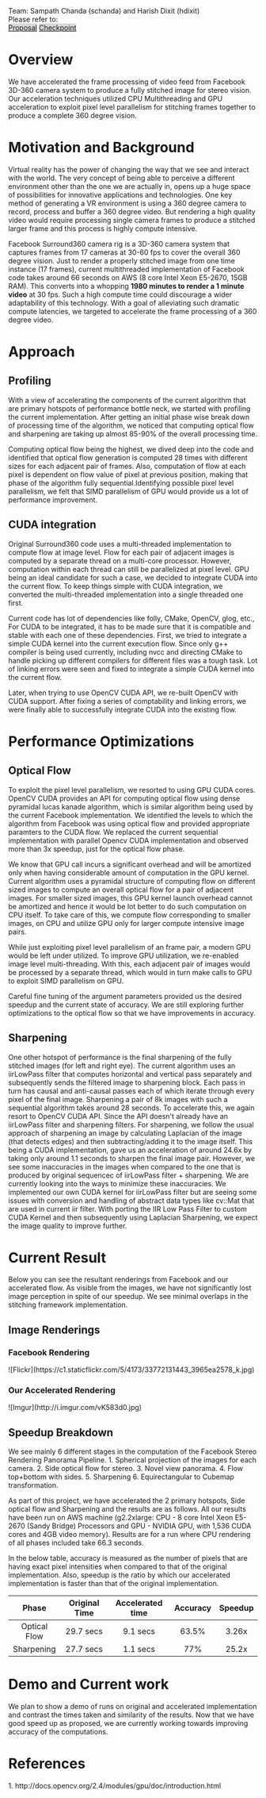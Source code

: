 <span>
Team: Sampath Chanda (schanda) and Harish Dixit (hdixit) <br/>
</span>
Please refer to: <br/>
<a href="https://618project.github.io/WorldVu/proposal" style="background:#D8D8D8;">Proposal</a>
<a href="https://618project.github.io/WorldVu/checkpoint" style="background:#D8D8D8">Checkpoint</a>

<h1>Overview</h1>
We have accelerated the frame processing of video feed from Facebook 3D-360 camera system to produce a fully stitched image for stereo vision. Our acceleration techniques utilized CPU Multithreading and GPU acceleration to exploit pixel level parallelism for stitching frames together to produce a complete 360 degree vision.

<h1>Motivation and Background</h1>
<body>
Virtual reality has the power of changing the way that we see and interact with the world. The very concept of being able to perceive a different environment other than the one we are actually in, opens up a huge space of possibilities for innovative applications and technologies. One key method of generating a VR environment is using a 360 degree camera to record, process and buffer a 360 degree video. But rendering a high quality video would require processing single camera frames to produce a stitched larger frame and this process is highly compute intensive.

Facebook Surround360 camera rig is a 3D-360 camera system that captures frames from 17 cameras at 30-60 fps to cover the overall 360 degree vision. Just to render a properly stitched image from one time instance (17 frames), current multithreaded implementation of Facebook code takes around 66 seconds on AWS (8 core Intel Xeon E5-2670, 15GB RAM). This converts into a whopping <strong>1980 minutes to render a 1 minute video</strong> at 30 fps. Such a high compute time could discourage a wider adaptability of this technology. With a goal of alleviating such dramatic compute latencies, we targeted to accelerate the frame processing of a 360 degree video.
</body>

<h1>Approach</h1>

<h2>Profiling</h2>

With a view of accelerating the components of the current algorithm that are primary hotspots of performance bottle neck, we started with profiling the current implementation. After getting an initial phase wise break down of processing time of the algorithm, we noticed that computing optical flow and sharpening are taking up almost 85-90% of the overall processing time.

Computing optical flow being the highest, we dived deep into the code and identified that optical flow generation is computed 28 times with different sizes for each adjacent pair of frames. Also, computation of flow at each pixel is dependent on flow value of pixel at previous position, making that phase of the algorithm fully sequential.Identifying possible pixel level parallelism, we felt that SIMD parallelism of GPU would provide us a lot of performance improvement.

<h2>CUDA integration</h2>
Original Surround360 code uses a multi-threaded implementation to compute flow at image level. Flow for each pair of adjacent images is computed by a separate thread on a multi-core processor. However, computation within each thread can still be parallelized at pixel level. GPU being an ideal candidate for such a case, we decided to integrate CUDA into the current flow. To keep things simple with CUDA integration, we converted the multi-threaded implementation into a single threaded one first. 

Current code has lot of dependencies like folly, CMake, OpenCV, glog, etc., For CUDA to be integrated, it has to be made sure that it is compatible and stable with each one of these dependencies. First, we tried to integrate a simple CUDA kernel into the current execution flow. Since only g++ compiler is being used currently, including nvcc and directing CMake to handle picking up different compilers for different files was a tough task. Lot of linking errors were seen and fixed to integrate a simple CUDA kernel into the current flow.

Later, when trying to use OpenCV CUDA API, we re-built OpenCV with CUDA support. After fixing a series of comptability and linking errors, we were finally able to successfully integrate CUDA into the existing flow. 

<h1>Performance Optimizations</h1>

<h2>Optical Flow</h2>
To exploit the pixel level parallelism, we resorted to using GPU CUDA cores. OpenCV CUDA provides an API for computing optical flow using dense pyramidal lucas kanade algorithm, which is similar algorithm being used by the current Facebook implementation. We identified the levels to which the algorithm from Facebook was using optical flow and provided appropriate paramters to the CUDA flow.  We replaced the current sequential implementation with parallel Opencv CUDA implementation and observed more than 3x speedup, just for the optical flow phase.

We know that GPU call incurs a significant overhead and will be amortized only when having considerable amount of computation in the GPU kernel. Current algorithm uses a pyramidal structure of computing flow on different sized images to compute an overall optical flow for a pair of adjacent images. For smaller sized images, this GPU kernel launch overhead cannot be amortized and hence it would be lot better to do such computation on CPU itself. To take care of this, we compute flow corresponding to smaller images, on CPU and utilize GPU only for larger compute intensive image pairs.

While just exploiting pixel level parallelism of an frame pair, a modern GPU would be left under utilized. To improve GPU utilization, we re-enabled image level multi-threading. With this, each adjacent pair of images would be processed by a separate thread, which would in turn make calls to GPU to exploit SIMD parallelism on GPU.

Careful fine tuning of the argument parameters provided us the desired speedup and the current state of accuracy. We are still exploring further optimizations to the optical flow so that we have improvements in accuracy.

<h2>Sharpening</h2>
One other hotspot of performance is the final sharpening of the fully stitched images (for left and right eye). The current algorithm uses an iirLowPass filter that computes horizontal and vertical pass separately and subsequently sends the filtered image to sharpening block. Each pass in turn has causal and anti-causal passes each of which iterate through every pixel of the final image. Sharpening a pair of 8k images with such a  sequential algorithm takes around 28 seconds. To accelerate this, we again resort to OpenCV CUDA API. Since the API doesn't already have an iirLowPass filter and sharpening filters. For sharpening, we follow the usual approach of sharpening an image by calculating Laplacian of the image (that detects edges) and then subtracting/adding it to the image itself. This being a CUDA implementation, gave us an acceleration of around 24.6x by taking only around 1.1 seconds to sharpen the final image pair. However, we see some inaccuracies in the images when compared to the one that is produced by original sequencec of iirLowPass filter + sharpening. We are currently looking into the ways to minimize these inaccuracies. We implemented our own CUDA kernel for iirLowPass filter but are seeing some issues with conversion and handling of abstract data types like cv::Mat that are used in current iir filter. With porting the IIR Low Pass Filter to custom CUDA Kernel and then subsequently using Laplacian Sharpening, we expect the image quality to improve further. 

<h1>Current Result</h1>
Below you can see the resultant renderings from Facebook and our accelerated flow. As visible from the images, we have not 
significantly lost image perception in spite of our speedup. We see minimal overlaps in the stitching framework implementation.

<h2> Image Renderings </h2> 
<h3> Facebook Rendering </h3> 
![Flickr](https://c1.staticflickr.com/5/4173/33772131443_3965ea2578_k.jpg)

<h3> Our Accelerated Rendering </h3> 
![Imgur](http://i.imgur.com/vK583d0.jpg)


<h2> Speedup Breakdown </h2> 
We see mainly 6 different stages in the computation of the Facebook Stereo Rendering Panorama Pipeline.
1. Spherical projection of the images for each camera.
2. Side optical flow for stereo.
3. Novel view panorama.
4. Flow top+bottom with sides.
5. Sharpening
6. Equirectangular to Cubemap transformation.

As part of this project, we have accelerated the 2 primary hotspots, Side optical flow and Sharpening and the results are 
as follows. All our results have been run on AWS machine (g2.2xlarge: CPU - 8 core Intel Xeon E5-2670 (Sandy Bridge) Processors and GPU - NVIDIA GPU, with 1,536 CUDA cores and 4GB video memory). Results are for a run where CPU rendering of all phases included take 66.3 seconds. <br/>

In the below table, accuracy is measured as the number of pixels that are having exact pixel intensities when compared to that of the original implementation. Also, speedup is the ratio by which our accelerated implementation is faster than that of the original implementation.
<table>
<thead>
  <tr>
    <th style="text-align: center"> Phase </th>
    <th style="text-align: center"> Original Time </th>
    <th style="text-align: center"> Accelerated time </th>
    <th style="text-align: center"> Accuracy </th>
    <th style="text-align: center"> Speedup </th>
  </tr>
</thead>
<tbody>
  <tr>
    <td style="text-align: center"> Optical Flow </td>
    <td style="text-align: center"> 29.7 secs </td>
    <td style="text-align: center"> 9.1 secs </td>
    <td style="text-align: center"> 63.5% </td>
    <td style="text-align: center"> 3.26x </td>
  </tr>
  <tr>
    <td style="text-align: center"> Sharpening </td>
    <td style="text-align: center"> 27.7 secs </td>
    <td style="text-align: center"> 1.1 secs </td>
    <td style="text-align: center"> 77% </td>
    <td style="text-align: center"> 25.2x </td>
  </tr>
</tbody>
<table>

<h1>Demo and Current work</h1>
We plan to show a demo of runs on original and accelerated implementation and contrast the times taken and similarity of the results. Now that we have good speed up as proposed, we are currently working towards improving accuracy of the computations.

<h1>References</h1>
1. http://docs.opencv.org/2.4/modules/gpu/doc/introduction.html
